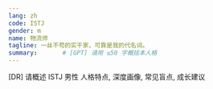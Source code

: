 ```yaml
---
lang: zh
code: ISTJ
gender: m
name: 物流师
tagline: 一丝不苟的实干家，可靠是我的代名词。
summary:       # [GPT] 请用 ≤50 字概括本人格
---
```


[DR] 请概述 ISTJ 男性 人格特点, 深度画像, 常见盲点, 成长建议

